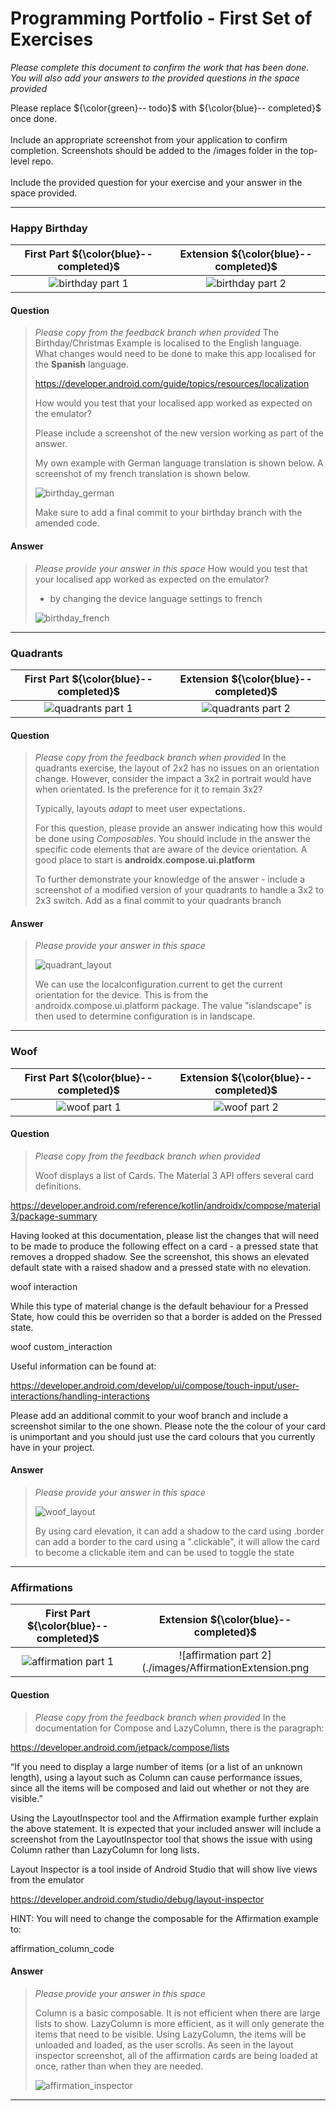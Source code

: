 # Programming Portfolio - First Set of Exercises

*Please complete this document to confirm the work that has been done. You will also add your answers to the provided 
questions in the space provided*

Please replace ${\color{green}-- todo}$ with ${\color{blue}-- completed}$ once done.\
\
Include an appropriate screenshot from your application to confirm completion. Screenshots should be added to 
the /images folder in the top-level repo.\
\
Include the provided question for your exercise and your answer in the space provided.

---

### Happy Birthday ###

| **First Part ${\color{blue}-- completed}$** |     **Extension ${\color{blue}-- completed}$**     |
|:-------------------------------------------:|:--------------------------------------------------:|
| ![birthday part 1](./images/Birthday1.png)  | ![birthday part 2](./images/birthdayExtension.png) |


#### Question ####
> *Please copy from the feedback branch when provided*
>  The Birthday/Christmas Example is localised to the English language. What changes would need to be done
> to make this app localised for the **Spanish** language.
>
> https://developer.android.com/guide/topics/resources/localization
>
> How would you test that your localised app worked as expected on the emulator?
> 
>
> Please include a screenshot of the new version working as part of the answer.
>
> My own example with German language translation is shown below.
> A screenshot of my french translation is shown below.
>
>  ![birthday_german](images/FrenchChristmas.png)
>
> Make sure to add a final commit to your birthday branch with the amended code.

>  
>  

#### Answer ####
> *Please provide your answer in this space*
> How would you test that your localised app worked as expected on the emulator?
> - by changing the device language settings to french
> 
> ![birthday_french](images/FrenchChristmas.png)
> 

---
### Quadrants ###

|     **First Part ${\color{blue}-- completed}$**     |     **Extension ${\color{blue}-- completed}$**      |
|:---------------------------------------------------:|:---------------------------------------------------:|
| ![quadrants part 1](./images/quadrantFirstTask.png) | ![quadrants part 2](./images/quadrantExtension.png) |


#### Question ####
> *Please copy from the feedback branch when provided*
>  In the quadrants exercise, the layout of 2x2 has no issues on an orientation change.
> However, consider the impact a 3x2 in portrait would have when orientated.
> Is the preference for it to remain 3x2?
>
> Typically, layouts *adapt* to meet user expectations.
>
>  
>
> For this question, please provide an answer indicating how this would be done using *Composables*.
> You should include in the answer the specific code elements that are aware of the device orientation.
> A good place to start is **androidx.compose.ui.platform**
>
> To further demonstrate your knowledge of the answer - include a screenshot of a modified version
> of your quadrants to handle a 3x2 to 2x3 switch. Add as a final commit to your quadrants branch
>  
>  

#### Answer ####
> *Please provide your answer in this space*
> 
> ![quadrant_layout](images/quadrantquestion.png)
> 
> We can use the localconfiguration.current to get the current orientation for the device. This is
> from the androidx.compose.ui.platform package. The value "islandscape" is then used to determine 
> configuration is in landscape. 
> 

---

### Woof ###

| **First Part ${\color{blue}-- completed}$** |    **Extension ${\color{blue}-- completed}$**     |
|:-------------------------------------------:|:-------------------------------------------------:|
|      ![woof part 1](./images/Woof.jpg)      | ![woof part 2](./images/Extension_Woof_Light.jpg) |


#### Question ####
> *Please copy from the feedback branch when provided*
>  
>  Woof displays a list of Cards. The Material 3 API offers several card definitions.

https://developer.android.com/reference/kotlin/androidx/compose/material3/package-summary

Having looked at this documentation, please list the changes that will need to be made to produce the following effect on a card - a pressed state that removes a dropped shadow. See the screenshot, this shows an elevated default state with a raised shadow and a pressed state with no elevation.

woof interaction

While this type of material change is the default behaviour for a Pressed State, how could this be overriden so that a border is added on the Pressed state.

woof custom_interaction

Useful information can be found at:

https://developer.android.com/develop/ui/compose/touch-input/user-interactions/handling-interactions

Please add an additional commit to your woof branch and include a screenshot similar to the one shown. Please note the the colour of your card is unimportant and you should just use the card colours that you currently have in your project.



>  

#### Answer ####
> *Please provide your answer in this space*
> 
> ![woof_layout](images/WoofQuestion.png)
> 
> By using card elevation, it can add a shadow to the card
> using .border can add a border to the card
> using a ".clickable", it will allow the card to become a clickable item and can be used to toggle the state
> 

---

### Affirmations ###

|        **First Part ${\color{blue}-- completed}$**         |       **Extension ${\color{blue}-- completed}$**        |
|:----------------------------------------------------------:|:-------------------------------------------------------:|
| ![affirmation part 1](./images/affirmation_first_part.png) | ![affirmation part 2](./images/AffirmationExtension.png |


#### Question ####
> *Please copy from the feedback branch when provided*
>  In the documentation for Compose and LazyColumn, there is the paragraph:

https://developer.android.com/jetpack/compose/lists

“If you need to display a large number of items (or a list of an unknown length), using a layout such as Column can cause performance issues, since all the items will be composed and laid out whether or not they are visible.”

Using the LayoutInspector tool and the Affirmation example further explain the above statement. It is expected that your included answer will include a screenshot from the LayoutInspector tool that shows the issue with using Column rather than LazyColumn for long lists.

Layout Inspector is a tool inside of Android Studio that will show live views from the emulator

https://developer.android.com/studio/debug/layout-inspector

HINT: You will need to change the composable for the Affirmation example to:

affirmation_column_code
>  
>  

#### Answer ####
> *Please provide your answer in this space*
> 
> Column is a basic composable. It is not efficient when there are large lists to show. LazyColumn 
> is more efficient, as it will only generate the  items that need to be visible. Using LazyColumn, 
> the items will be unloaded and loaded, as the user scrolls. As seen in the layout inspector
> screenshot, all of the affirmation cards are being loaded at once, rather than when they are needed. 
> 
> ![affirmation_inspector](images/affirmationInspector.png)

---

